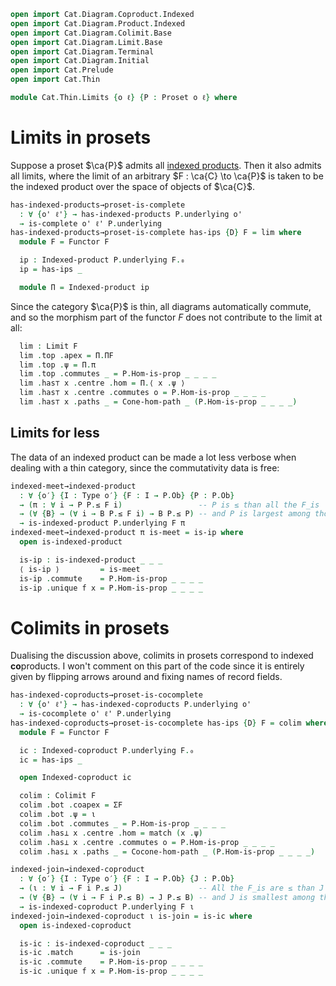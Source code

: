 ```agda
open import Cat.Diagram.Coproduct.Indexed
open import Cat.Diagram.Product.Indexed
open import Cat.Diagram.Colimit.Base
open import Cat.Diagram.Limit.Base
open import Cat.Diagram.Terminal
open import Cat.Diagram.Initial
open import Cat.Prelude
open import Cat.Thin

module Cat.Thin.Limits {o ℓ} {P : Proset o ℓ} where
```

<!--
```agda
private module P = Proset P
open Cocone-hom
open Cone-hom
open Terminal
open Initial
open Cocone
open Cone
```
-->

# Limits in prosets

Suppose a proset $\ca{P}$ admits all [indexed products]. Then it also
admits all limits, where the limit of an arbitrary $F : \ca{C} \to
\ca{P}$ is taken to be the indexed product over the space of objects of
$\ca{C}$.

[indexed products]: Cat.Diagram.Product.Indexed.html

```agda
has-indexed-products→proset-is-complete
  : ∀ {o' ℓ'} → has-indexed-products P.underlying o'
  → is-complete o' ℓ' P.underlying
has-indexed-products→proset-is-complete has-ips {D} F = lim where
  module F = Functor F

  ip : Indexed-product P.underlying F.₀
  ip = has-ips _

  module Π = Indexed-product ip
```

Since the category $\ca{P}$ is thin, all diagrams automatically commute,
and so the morphism part of the functor $F$ does not contribute to the
limit at all:

```agda
  lim : Limit F
  lim .top .apex = Π.ΠF
  lim .top .ψ = Π.π
  lim .top .commutes _ = P.Hom-is-prop _ _ _ _
  lim .has⊤ x .centre .hom = Π.⟨ x .ψ ⟩
  lim .has⊤ x .centre .commutes o = P.Hom-is-prop _ _ _ _
  lim .has⊤ x .paths _ = Cone-hom-path _ (P.Hom-is-prop _ _ _ _)
```

## Limits for less

The data of an indexed product can be made a lot less verbose when
dealing with a thin category, since the commutativity data is free:

```agda
indexed-meet→indexed-product
  : ∀ {o′} {I : Type o′} {F : I → P.Ob} {P : P.Ob}
  → (π : ∀ i → P P.≤ F i)                 -- P is ≤ than all the F_is
  → (∀ {B} → (∀ i → B P.≤ F i) → B P.≤ P) -- and P is largest among those..
  → is-indexed-product P.underlying F π
indexed-meet→indexed-product π is-meet = is-ip where
  open is-indexed-product

  is-ip : is-indexed-product _ _ _
  ⟨ is-ip ⟩         = is-meet
  is-ip .commute    = P.Hom-is-prop _ _ _ _
  is-ip .unique f x = P.Hom-is-prop _ _ _ _
```

# Colimits in prosets

Dualising the discussion above, colimits in prosets correspond to
indexed **co**products. I won't comment on this part of the code since
it is entirely given by flipping arrows around and fixing names of
record fields.

```agda
has-indexed-coproducts→proset-is-cocomplete
  : ∀ {o' ℓ'} → has-indexed-coproducts P.underlying o'
  → is-cocomplete o' ℓ' P.underlying
has-indexed-coproducts→proset-is-cocomplete has-ips {D} F = colim where
  module F = Functor F

  ic : Indexed-coproduct P.underlying F.₀
  ic = has-ips _

  open Indexed-coproduct ic

  colim : Colimit F
  colim .bot .coapex = ΣF
  colim .bot .ψ = ι
  colim .bot .commutes _ = P.Hom-is-prop _ _ _ _
  colim .has⊥ x .centre .hom = match (x .ψ)
  colim .has⊥ x .centre .commutes o = P.Hom-is-prop _ _ _ _
  colim .has⊥ x .paths _ = Cocone-hom-path _ (P.Hom-is-prop _ _ _ _)

indexed-join→indexed-coproduct
  : ∀ {o′} {I : Type o′} {F : I → P.Ob} {J : P.Ob}
  → (ι : ∀ i → F i P.≤ J)                 -- All the F_is are ≤ than J
  → (∀ {B} → (∀ i → F i P.≤ B) → J P.≤ B) -- and J is smallest among those
  → is-indexed-coproduct P.underlying F ι
indexed-join→indexed-coproduct ι is-join = is-ic where
  open is-indexed-coproduct

  is-ic : is-indexed-coproduct _ _ _
  is-ic .match      = is-join
  is-ic .commute    = P.Hom-is-prop _ _ _ _
  is-ic .unique f x = P.Hom-is-prop _ _ _ _
```
